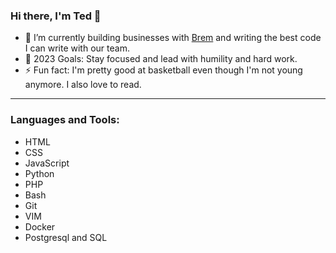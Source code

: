 ### Hi there, I'm Ted 👋

- 🔭 I’m currently building businesses with [Brem](https://brem.io) and writing the best code I can write with our team.
- 🥅 2023 Goals: Stay focused and lead with humility and hard work.
- ⚡ Fun fact: I'm pretty good at basketball even though I'm not young anymore. I also love to read.

---

### Languages and Tools:

* HTML
* CSS
* JavaScript
* Python
* PHP
* Bash
* Git
* VIM
* Docker
* Postgresql and SQL
